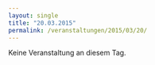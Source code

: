 ```yaml
---
layout: single
title: "20.03.2015"
permalink: /veranstaltungen/2015/03/20/
---
```


Keine Veranstaltung an diesem Tag.
